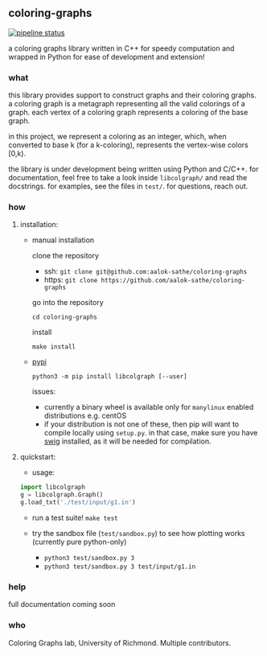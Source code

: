 ## coloring-graphs
[![pipeline status](https://aalok-sathe.gitlab.io/coloring-graphs/build.svg?v=6592626250167347109)](https://gitlab.com/aalok-sathe/coloring-graphs/)

a coloring graphs library written in C++ for speedy computation and wrapped in
Python for ease of development and extension!

### what
this library provides support to construct graphs and their coloring graphs.
a coloring graph is a metagraph representing all the valid colorings of a graph.
each vertex of a coloring graph represents a coloring of the base graph.

in this project, we represent a coloring as an integer, which, when converted to
base k (for a k-coloring), represents the vertex-wise colors [0,k).

the library is under development being written using Python and C/C++.
for documentation, feel free to take a look inside `libcolgraph/` and read the docstrings.
for examples, see the files in `test/`.
for questions, reach out.

### how
1. installation:

    - manual installation

        clone the repository
        - ssh:
        `git clone git@github.com:aalok-sathe/coloring-graphs`
        - https:
        `git clone https://github.com/aalok-sathe/coloring-graphs`

        go into the repository

        `cd coloring-graphs`

        install

        `make install`
        
    
    - [pypi](https://pypi.org/project/libcolgraph/) 

        `python3 -m pip install libcolgraph [--user]`

        issues:
        - currently a binary wheel is available only for `manylinux`
          enabled distributions
          e.g. centOS
        - if your distribution is not one of these, then pip will want to
          compile locally using `setup.py`. in that case,
          make sure you have [swig](http://www.swig.org/download.html)
          installed, as it will be needed for compilation.


2. quickstart:

    - usage:

    ```python
    import libcolgraph
    g = libcolgraph.Graph()
    g.load_txt('./test/input/g1.in')
    ```

    - run a test suite!
    `make test`

    - try the sandbox file (`test/sandbox.py`) to see how plotting works (currently pure python-only)
        - `python3 test/sandbox.py 3`
        - `python3 test/sandbox.py 3 test/input/g1.in`


### help

full documentation coming soon


### who

Coloring Graphs lab, University of Richmond. Multiple contributors.













